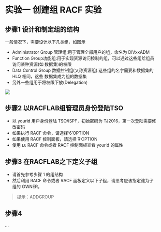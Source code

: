 # 实验一 创建组 RACF 实验

## 步骤1 设计和制定组的结构

一般情况下，需要设计以下几类组，如图示
* Administrator Group 管理组:用于管理全部用户的组，命名为 DIVxxADM
* Function Group功能组:用于实现资源访问控制的组，可以通过这些组给组员访问某种资源(如 数据集)的权限
* Data Control Group 数据控制组(又称资源组):这些组的名字需要和数据集的 HLQ 相同，这些 数据集成为组的数据集
* 另外一些组用于将权限下放(Delegation)

![](/img/racf/lab1/step1.png)

## 步骤2 以RACFLAB组管理员身份登陆TSO

* 以 yourid 用户身份登陆 TSO/ISPF，初始密码为 TJ2016，第一次登陆需要修改密码
* 如果执行 RACF 命令，请选择‘6’OPTION
* 如果使用 RACF 控制面板，请选择‘R’OPTION
* 使用 `LU` RACF 命令或者 RACF 控制面板查看 yourid 的属性

## 步骤3 在RACFLAB之下定义子组

* 请首先参考步骤 1 的组结构
* 然后利用 RACF 命令或者 RACF 面板定义以下子组，请思考应该指定谁为子组的 OWNER。

> 提示：ADDGROUP

## 步骤4

...